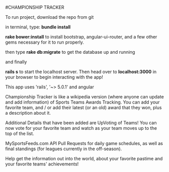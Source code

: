 #CHAMPIONSHIP TRACKER

To run project, download the repo from git

in terminal, type:
**bundle install**

**rake bower:install**
to install bootstrap, angular-ui-router, and a few other gems necessary for it to run properly.

then type
**rake db:migrate** 
to get the database up and running

and finally 

**rails s**
to start the localhost server. 
Then head over to 
**localhost:3000** 
in your browser to begin interacting with the app!

This app uses 'rails', '~> 5.0.1' and angular 

Championship Tracker is like a wikipedia version (where anyone can update and add information) of Sports Teams Awards Tracking. You can add your favorite team, and / or add their latest (or an old) award that they won, plus a description about it. 

Additional Details that have been added are
UpVoting of Teams! You can now vote for your favorite team and watch as your team moves up to the top of the list. 

MySportsFeeds.com API Pull Requests for daily game schedules, as well as final standings (for leagues currently in the off-season).

Help get the information out into the world, about your favorite pastime and your favorite teams' achievements!